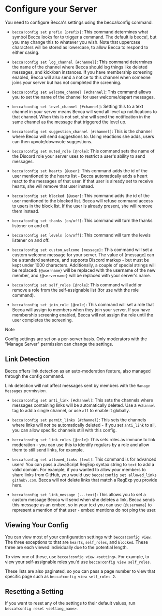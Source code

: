 # Configure your Server

You need to configure Becca's settings using the becca!config command.

- `becca!config set prefix [prefix]`: This command determines what symbol Becca looks for to trigger a command. The default is becca!, but you may change this to whatever you wish. Note that uppercase characters will be stored as lowercase, to allow Becca to respond to either casing.

- `becca!config set log_channel [#channel]`: This command determines the name of the channel where Becca should log things like deleted messages, and kick/ban instances. If you have membership screening enabled, Becca will also send a notice to this channel when someone joins your server but has not completed the screening.

- `becca!config set welcome_channel [#channel]`: This command allows you to set the name of the channel for user welcome/depart messages.

- `becca!config set level_channel [#channel]`: Setting this to a text channel in your server means Becca will send all level up notifications to that channel. When this is not set, she will send the notification in the same channel as the message that triggered the level up.

- `becca!config set suggestion_channel [#channel]`: This is the channel where Becca will send suggestions to. Using reactions she adds, users can then upvote/downvote suggestions.

- `becca!config set muted_role [@role]`: This command sets the name of the Discord role your server uses to restrict a user's ability to send messages.

- `becca!config set hearts [@user]`: This command adds the id of the user mentioned to the hearts list - Becca automatically adds a heart react to the messages of that user. If that user is already set to receive hearts, she will remove that user instead.

- `becca!config set blocked [@user]`: This command adds the id of the user mentioned to the blocked list. Becca will refuse command access to users in the block list. If the user is already present, she will remove them instead.

- `becca!config set thanks [on/off]`: This command will turn the thanks listener on and off.

- `becca!config set levels [on/off]`: This command will turn the levels listener on and off.

- `becca!config set custom_welcome [message]:` This command will set a custom welcome message for your server. The value of [message] can be a standard sentence, and supports Discord markup - but must be kept under 1000 characters. Additionally, a couple of special strings will be replaced: `{@username}` will be replaced with the username of the new member, and `{@servername}` will be replaced with your server's name.

- `becca!config set self_roles [@role]`: This command will add or remove a role from the self-assignable list (for use with the role command).

- `becca!config set join_role [@role]`: This command will set a role that Becca will assign to members when they join your server. If you have membership screening enabled, Becca will not assign the role until the user completes the screening.

> [!NOTE]
> Config settings are set on a per-server basis. Only moderators with the "Manage Server" permission can change the settings.

## Link Detection

Becca offers link detection as an auto-moderation feature, also managed through the config command.

Link detection will not affect messages sent by members with the `Manage Messages` permission.

- `becca!config set anti_link [#channel]`: This sets the channels where messages containing links will be automatically deleted. Use a `#channel` tag to add a single channel, or use `all` to enable it globally.

- `becca!config set permit_links [#channel]`: This sets the channels where links will *not* be automatically deleted - if you set `anti_link` to all, you can allow specific channels still with this config.

- `becca!config set link_roles [@role]`: This sets roles as immune to link moderation - you can use this to identify regulars by a role and allow them to still send links, for example.

- `becca!config set allowed_links [text]`: This command is for advanced users! You can pass a JavaScript RegExp syntax string to `text` to add a valid domain. For example, if you wanted to allow your members to share links from GitHub, you would use `becca!config set allowed_links github\.com`. Becca will not delete links that match a RegExp you provide here.

- `becca!config set link_message [...text]`: This allows you to set a custom message Becca will send when she deletes a link. Becca sends this message as an embed, so in your text you can use `{@username}` to represent a mention of that user - embed mentions do not ping the user.

## Viewing Your Config

You can view most of your configuration settings with `becca!config view`. The three exceptions to that are `hearts`, `self_roles`, and `blocked`. These three are each viewed individually due to the potential length.

To view one of these, use `becca!config view <setting>`. For example, to view your self-assignable roles you'd use `becca!config view self_roles`.

These lists are also paginated, so you can pass a page number to view that specific page such as `becca!config view self_roles 2`.

## Resetting a Setting

If you want to reset any of the settings to their default values, run `becca!config reset <setting_name>`.
